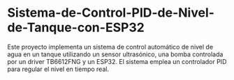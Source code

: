 # Sistema-de-Control-PID-de-Nivel-de-Tanque-con-ESP32
Este proyecto implementa un sistema de control automático de nivel de agua en un tanque utilizando un sensor ultrasónico, una bomba controlada por un driver TB6612FNG y un ESP32. El sistema emplea un controlador PID para regular el nivel en tiempo real.
